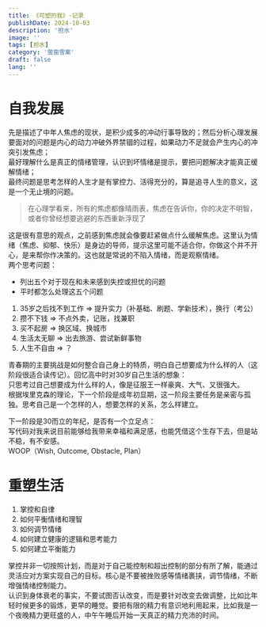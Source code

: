 ```yaml
---
title: 《可塑的我》-记录
publishDate: 2024-10-03
description: '担水'
image: ''
tags: [担水]
category: '萤窗雪案'
draft: false 
lang: ''
---
```


# 自我发展  
先是描述了中年人焦虑的现状，是积少成多的冲动行事导致的；然后分析心理发展要面对的问题是内心的动力冲破外界禁锢的过程，如果动力不足就会产生内心的冲突引发焦虑；  
最好理解什么是真正的情绪管理，认识到坏情绪是提示，要把问题解决才能真正缓解情绪；  
最终问题是思考怎样的人生才是有掌控力、活得充分的，算是追寻人生的意义，这是一个无止境的问题。  
> 在心理学看来，所有的焦虑都像晴雨表，焦虑在告诉你，你的决定不明智，或者你曾经想要逃避的东西重新浮现了   

这是很有意思的观点，之前感到焦虑就会像要赶紧做点什么缓解焦虑。这里认为情绪（焦虑、抑郁、快乐）是身边的导师，提示这里可能不适合你，你做这个并不开心，是来帮你作决策的。这也就是常说的不陷入情绪，而是观察情绪。  
两个思考问题：  
- 列出五个对于现在和未来感到失控或担忧的问题 
- 平时都怎么处理这五个问题    
1. 35岁之后找不到工作 => 提升实力（补基础、刷题、学新技术），换行（考公） 
2. 攒不下钱 => 不点外卖，记账，找兼职
3. 买不起房 => 换区域、换城市
4. 生活太无聊 => 出去旅游、尝试新鲜事物
5. 人生不自由 => ？  

青春期的主要挑战是如何整合自己身上的特质，明白自己想要成为什么样的人（这阶段很适合读传记）。回忆高中时对30岁自己生活的想象：  
只思考过自己想要成为什么样的人，像是征服王一样豪爽、大气、又很强大。  
根据埃里克森的理论，下一个阶段是成年初显期，这一阶段主要任务是亲密与孤独。思考自己是一个怎样的人，想要怎样的关系，怎么样建立。  

下一阶段是30而立的年纪，是否有一个立足点：  
写代码对我来说目前能够给我带来幸福和满足感，也能凭借这个生存下去，但是站不稳，有不安感。  
WOOP（Wish, Outcome, Obstacle, Plan） 
  

# 重塑生活  
1. 掌控和自律
2. 如何平衡情绪和理智
3. 如何调节情绪
4. 如何建立健康的逻辑和思考能力
5. 如何建立平衡能力

掌控并非一切按照计划，而是对于自己能控制和超出控制的部分有所了解，能通过灵活应对方案实现自己的目标。核心是不要被挫败感等情绪裹挟，调节情绪，不断增强情绪控制能力。  
认识到身体衰老的事实，不要试图否认改变，而是要针对改变去做调整，比如比年轻时候更多的锻炼，更早的睡觉。要把有限的精力有意识地利用起来，比如我是一个夜晚精力更旺盛的人，中午午睡后开始一天真正的精力充沛的时间。  